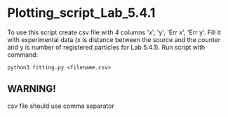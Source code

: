 # Plotting_script_Lab_5.4.1
To use this script create csv file with 4 columns 'x', 'y', 'Err x', 'Err y'. Fill it with experimental data (x is distance between the source and the counter and y is number of registered particles for Lab 5.4.1). Run script with command:

```
python3 fitting.py <filename.csv>
```

## WARNING!
csv file should use comma separator 